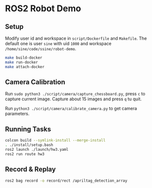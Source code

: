 # ROS2 Robot Demo

## Setup

Modify user id and workspace in `script/Dockerfile` and `Makefile`. The default one is user `sine` with uid `1000` and workspace `/home/sine/code/ssine/robot-demo`.

```bash
make build-docker
make run-docker
make attach-docker
```

## Camera Calibration

Run `sudo python3 ./script/camera/capture_chessboard.py`, press `c` to capture current image. Capture about 15 images and press `q` tu quit.

Run `python3 ./script/camera/calibrate_camera.py` to get camera parameters.

## Running Tasks

```bash
colcon build --symlink-install --merge-install
. ./install/setup.bash
ros2 launch ./launch/hw3.yaml
ros2 run route hw3
```

## Record & Replay

```bash
ros2 bag record -o record/rect /apriltag_detection_array
```
